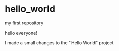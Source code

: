 # hello_world
my first repository

hello everyone!

I made a small changes to the "Hello World" project
